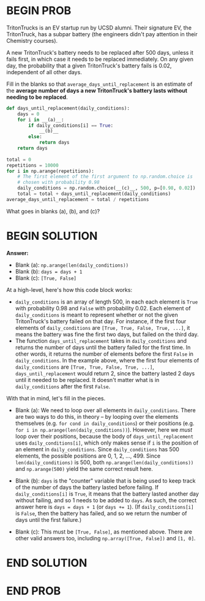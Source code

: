 # BEGIN PROB

TritonTrucks is an EV startup run by UCSD alumni. Their signature EV, the TritonTruck, has a subpar battery (the engineers didn't pay attention in their Chemistry courses).

A new TritonTruck's battery needs to be replaced after 500 days, unless it fails first, in which case it needs to be replaced immediately. On any given day, the probability that a given TritonTruck's battery fails is 0.02, independent of all other days.

Fill in the blanks so that `average_days_until_replacement` is an estimate of the **average number of days a new TritonTruck's battery lasts without needing to be replaced**.

```py
def days_until_replacement(daily_conditions):
    days = 0
    for i in __(a)__:
        if daily_conditions[i] == True:
            __(b)__
        else:
            return days
    return days
    
total = 0
repetitions = 10000
for i in np.arange(repetitions):
    # The first element of the first argument to np.random.choice is
    # chosen with probability 0.98
    daily_conditions = np.random.choice(__(c)__, 500, p=[0.98, 0.02])
    total = total + days_until_replacement(daily_conditions)
average_days_until_replacement = total / repetitions
```

What goes in blanks (a), (b), and (c)?

# BEGIN SOLUTION

**Answer:**

- Blank (a): `np.arange(len(daily_conditions))`
- Blank (b): `days = days + 1`
- Blank (c): `[True, False]`

At a high-level, here's how this code block works:

- `daily_conditions` is an array of length 500, in each each element is `True` with probability 0.98 and `False` with probability 0.02. Each element of `daily_conditions` is meant to represent whether or not the given TritonTruck's battery failed on that day. For instance, if the first four elements of `daily_conditions` are `[True, True, False, True, ...]`, it means the battery was fine the first two days, but failed on the third day.
- The function `days_until_replacement` takes in `daily_conditions` and returns the number of days until the battery failed for the first time. In other words, it returns the number of elements before the first `False` in `daily_conditions`. In the example above, where the first four elements of `daily_conditions` are `[True, True, False, True, ...]`, `days_until_replacement` would return 2, since the battery lasted 2 days until it needed to be replaced. It doesn't matter what is in `daily_conditions` after the first `False`.

With that in mind, let's fill in the pieces.

- Blank (a): We need to loop over all elements in `daily_conditions`. There are two ways to do this, in theory – by looping over the elements themselves (e.g. `for cond in daily_conditions`) or their positions (e.g. `for i in np.arange(len(daily_conditions))`). However, here we _must_ loop over their positions, because the body of `days_until_replacement` uses `daily_conditions[i]`, which only makes sense if `i` is the position of an element in `daily_conditions`. Since `daily_conditions` has 500 elements, the possible positions are 0, 1, 2, ..., 499. Since `len(daily_conditions)` is 500, both `np.arange(len(daily_conditions))` and `np.arange(500)` yield the same correct result here.

- Blank (b): `days` is the "counter" variable that is being used to keep track of the number of days the battery lasted before failing. If `daily_conditions[i]` is `True`, it means that the battery lasted another day without failing, and so 1 needs to be added to `days`. As such, the correct answer here is `days = days + 1` (or `days += 1`). (If `daily_conditions[i]` is `False`, then the battery has failed, and so we return the number of days until the first failure.)

- Blank (c): This must be `[True, False]`, as mentioned above. There are other valid answers too, including `np.array([True, False])` and `[1, 0]`.

# END SOLUTION

# END PROB